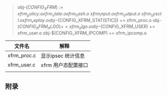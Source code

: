 





> obj-$(CONFIG_XFRM) := xfrm_policy.o xfrm_state.o xfrm_hash.o \
> 		      xfrm_input.o xfrm_output.o \
> 		      xfrm_sysctl.o xfrm_replay.o
> obj-$(CONFIG_XFRM_STATISTICS) += xfrm_proc.o
> obj-$(CONFIG_XFRM_ALGO) += xfrm_algo.o
> obj-$(CONFIG_XFRM_USER) += xfrm_user.o
> obj-$(CONFIG_XFRM_IPCOMP) += xfrm_ipcomp.o



| 文件名      | 解释                |
| ----------- | ------------------- |
| xfrm_proc.c | 显示ipsec 统计信息  |
| xfrm_user.c | xfrm 用户态配置接口 |
|             |                     |



## 附录


